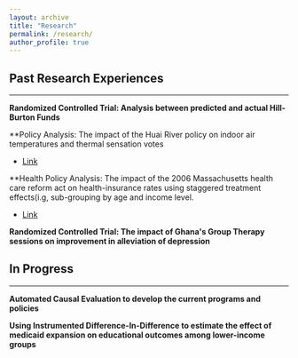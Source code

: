 ```yaml
---
layout: archive
title: "Research"
permalink: /research/
author_profile: true
---
```


## Past Research Experiences
---
**Randomized Controlled Trial: Analysis between predicted and actual Hill-Burton Funds**

**Policy Analysis: The impact of the Huai River policy on indoor air temperatures and thermal sensation votes
- [Link](https://pdf.sciencedirectassets.com/785191/1-s2.0-S2950362024X00053/1-s2.0-S2950362025000098/main.pdf?X-Amz-Security-Token=IQoJb3JpZ2luX2VjEBQaCXVzLWVhc3QtMSJHMEUCIF99kKcSmrvqesyqJZQlt1ZDk1eaH%2F%2B4m9gbCj5YB0ueAiEA%2B4xym1wbjK2tvLzzwSiWWWk0%2F08abyM%2BS0JknLaXzfwqvAUI%2Ff%2F%2F%2F%2F%2F%2F%2F%2F%2F%2FARAFGgwwNTkwMDM1NDY4NjUiDBnwGrsk8w2NlC3ajiqQBRxC0cwiVww26iBnsoxByfU8XqjORzXzENHrM0H2PhE3XD%2FyugpXlNAMNJT8UpyAJUYwxEHgPpPm4vqTs5dBZ2anzlqhfTCh%2FehSlsET8GIkiOjDwqNC%2F6gupHinLyrPmx9lMAthKjN8qWHPFoZuUeuVRmXcLa3mXZ7hpH6G24RczZUGMrhWgioIwhlp78m6vjl07tsFVOjExaAdDPTxLtHTW8CV9aHDK1SqFCLw3gZpFUxNEKPoJdBeg7n9UfOfz2kxVOxC1XrbLneBqasUyJBMBFklKLKMiLXQgc8HpEWMyIiqviUE%2FOGq8yZzqoOPkmxYQmZvHwpcRkk83wm6cHSOsdftto20K%2FL78Grsm8Tz3xMRlIsJ%2Bd8C7%2BvKSDhRFr8LLKnIHMcknIkKeYX0R9K9lJYWkQTT4ZLcT%2Ba1jNa9aXLkHW%2B%2BqpBXTHjEC%2FIqkR0N24sxIvJkiywVGz4wgXLuBW0H4NCMniysRjhrzsz9%2FTsJag%2FpR3kTcyJ2Pk5b83r6ts89s3sWd9x3hi6NuktRH6%2F3TvYtEOPhauhiVnvh7axe1SccadL%2Bfnp5xpBGTK20bhNJIEmI7Az85vo%2FFF10c2tMb4aifCeL1TQMbXC1ArVxB%2BDR9vE6UetSQkjcWyy37gJFllx%2B6L1wpFAJz7Td1unKQ0gxClhEV3vhFdVDCP%2FxQ9nDqh9t633uflnw%2FOXeDKZVuPFW1nGpEtZZESqzpPxedwO%2B3B2InN6BqQ7GEEpvjDwHcIObl6Eer2S2eWZC8eEs4L%2BD8cAyzJVprs%2FnIze458%2FKxzSSS6fMt1s7Dx9kg2FFO2UHG1KbQ9Tdq39tzmc%2BserOpm9Hp2Cnfd02U9jM5FQqV2knuLLWwk0iMImb48IGOrEBmdgJA8MCKQItLfeiAA6oZgPj3H7HcX6H%2F%2BSK1oihnbe%2BhTIVJ0xgyqjps7BvnOiENEvRQluHJcxKVO3vEd2BLyaSGpZt7u8KzaLdLp4y9Jw4Km4DbbPYbJekpwa1bm6zo94sVzAyhZNl4tyMALv9HX7V%2Fk7EO8uGctp0d%2BZKUKYXlhGefZnezpxa8jHOTpSZLWiuoCh9btO8K1sBl2Y4ruHUbujzVJ0rzkcJ65JTl1PO&X-Amz-Algorithm=AWS4-HMAC-SHA256&X-Amz-Date=20250623T052016Z&X-Amz-SignedHeaders=host&X-Amz-Expires=300&X-Amz-Credential=ASIAQ3PHCVTYSEFVLII2%2F20250623%2Fus-east-1%2Fs3%2Faws4_request&X-Amz-Signature=6bcbf621857e5ffc0735d74bf2e89c5a907d0a49bc6c32289ac2125e8c6de12b&hash=e351c54a91e6d9aa64914831ce5ddb9332d2109c298eced97fd15c1b7359c9c5&host=68042c943591013ac2b2430a89b270f6af2c76d8dfd086a07176afe7c76c2c61&pii=S2950362025000098&tid=spdf-6436692f-ed7f-4f93-b202-dbb8fb9b61d6&sid=6741ca0d13c28144203b340-3f14dd2b0657gxrqa&type=client&tsoh=d3d3LnNjaWVuY2VkaXJlY3QuY29t&rh=d3d3LnNjaWVuY2VkaXJlY3QuY29t&ua=0f155b5b5b55585e53&rr=954189079fe5eb21&cc=us)

**Health Policy Analysis: The impact of the 2006 Massachusetts health care reform act on health-insurance rates using staggered treatment effects(i.g, sub-grouping by age and income level.
- [Link]()

**Randomized Controlled Trial: The impact of Ghana's Group Therapy sessions on improvement in alleviation of depression**

## In Progress
---
**Automated Causal Evaluation to develop the current programs and policies**

**Using Instrumented Difference-In-Difference to estimate the effect of medicaid expansion on educational outcomes among lower-income groups**

